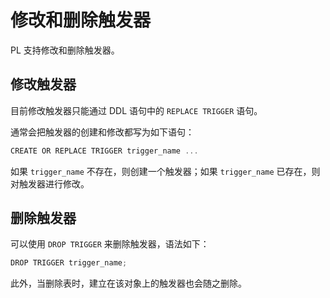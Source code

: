 修改和删除触发器 
=============================

PL 支持修改和删除触发器。

修改触发器 
--------------------------

目前修改触发器只能通过 DDL 语句中的 `REPLACE TRIGGER` 语句。

通常会把触发器的创建和修改都写为如下语句：

```javascript
CREATE OR REPLACE TRIGGER trigger_name ...
```



如果 `trigger_name` 不存在，则创建一个触发器；如果 `trigger_name` 已存在，则对触发器进行修改。

删除触发器 
--------------------------

可以使用 `DROP TRIGGER` 来删除触发器，语法如下：

```javascript
DROP TRIGGER trigger_name;
```



此外，当删除表时，建立在该对象上的触发器也会随之删除。
